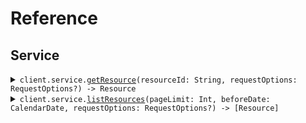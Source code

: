# Reference
## Service
<details><summary><code>client.service.<a href="/Sources/Resources/Service/ServiceClient.swift">getResource</a>(resourceId: String, requestOptions: RequestOptions?) -> Resource</code></summary>
<dl>
<dd>

#### 🔌 Usage

<dl>
<dd>

<dl>
<dd>

```swift
import Foundation
import MixedCase

private func main() async throws {
    let client = MixedCaseClient()

    _ = try await client.service.getResource(resourceId: "rsc-xyz")
}

try await main()
```
</dd>
</dl>
</dd>
</dl>

#### ⚙️ Parameters

<dl>
<dd>

<dl>
<dd>

**resourceId:** `String` 
    
</dd>
</dl>

<dl>
<dd>

**requestOptions:** `RequestOptions?` — Additional options for configuring the request, such as custom headers or timeout settings.
    
</dd>
</dl>
</dd>
</dl>


</dd>
</dl>
</details>

<details><summary><code>client.service.<a href="/Sources/Resources/Service/ServiceClient.swift">listResources</a>(pageLimit: Int, beforeDate: CalendarDate, requestOptions: RequestOptions?) -> [Resource]</code></summary>
<dl>
<dd>

#### 🔌 Usage

<dl>
<dd>

<dl>
<dd>

```swift
import Foundation
import MixedCase

private func main() async throws {
    let client = MixedCaseClient()

    _ = try await client.service.listResources(
        pageLimit: 10,
        beforeDate: CalendarDate("2023-01-01")!
    )
}

try await main()
```
</dd>
</dl>
</dd>
</dl>

#### ⚙️ Parameters

<dl>
<dd>

<dl>
<dd>

**pageLimit:** `Int` 
    
</dd>
</dl>

<dl>
<dd>

**beforeDate:** `CalendarDate` 
    
</dd>
</dl>

<dl>
<dd>

**requestOptions:** `RequestOptions?` — Additional options for configuring the request, such as custom headers or timeout settings.
    
</dd>
</dl>
</dd>
</dl>


</dd>
</dl>
</details>
